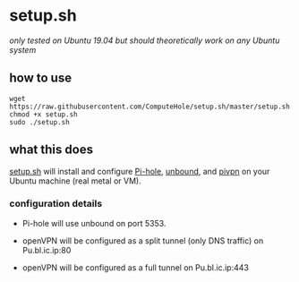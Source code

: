# setup.sh

*only tested on Ubuntu 19.04 but should theoretically work on any Ubuntu system*

## how to use

```
wget https://raw.githubusercontent.com/ComputeHole/setup.sh/master/setup.sh
chmod +x setup.sh
sudo ./setup.sh
```

## what this does

[setup.sh](setup.sh) will install and configure [Pi-hole](https://pi-hole.net), [unbound](https://nlnetlabs.nl/projects/unbound/about/), and [pivpn](https://pivpn.io) on your Ubuntu machine (real metal or VM).

### configuration details

 * Pi-hole will use unbound on port 5353.
 
 * openVPN will be configured as a split tunnel (only DNS traffic) on Pu.bl.ic.ip:80
 
 * openVPN will be configured as a full tunnel on Pu.bl.ic.ip:443
